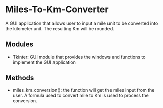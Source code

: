 # Miles-To-Km-Converter
A GUI application that allows user to input a mile unit to be converted into the kilometer unit. The resulting Km will be rounded.

## Modules
- Tkinter: GUI module that provides the windows and functions to implement the GUI application

## Methods
- miles_km_conversion(): the function will get the miles input from the user. A formula used to convert mile to Km is used to process the conversion.
